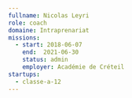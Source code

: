```yaml
---
fullname: Nicolas Leyri
role: coach
domaine: Intraprenariat
missions:
  - start: 2018-06-07
    end:  2021-06-30
    status: admin
    employer: Académie de Créteil
startups:
  - classe-a-12
---
```

